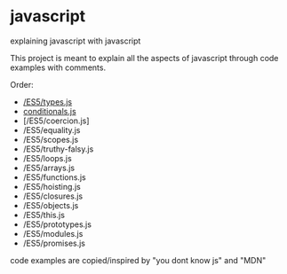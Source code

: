 # javascript
explaining javascript with javascript

This project is meant to explain all the aspects of javascript through code examples with comments.

Order:
- [/ES5/types.js]()
- [conditionals.js]()
- [/ES5/coercion.js]
- /ES5/equality.js
- /ES5/scopes.js
- /ES5/truthy-falsy.js
- /ES5/loops.js
- /ES5/arrays.js
- /ES5/functions.js
- /ES5/hoisting.js
- /ES5/closures.js
- /ES5/objects.js
- /ES5/this.js
- /ES5/prototypes.js
- /ES5/modules.js
- /ES5/promises.js

code examples are copied/inspired by "you dont know js" and "MDN"
